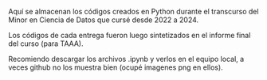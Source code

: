 Aquí se almacenan los códigos creados en Python durante el transcurso del Minor en Ciencia de Datos que cursé desde 2022 a 2024.

Los códigos de cada entrega fueron luego sintetizados en el informe final del curso (para TAAA).

Recomiendo descargar los archivos .ipynb y verlos en el equipo local, a veces github no los muestra bien (ocupé imagenes png en ellos).
